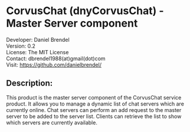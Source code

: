 # CorvusChat (dnyCorvusChat) - Master Server component

Developer: Daniel Brendel\
Version: 0.2\
License: The MIT License\
Contact: dbrendel1988(at)gmail(dot)com\
Visit: https://github.com/danielbrendel/

## Description:
This product is the master server component of the CorvusChat service product. It allows you
to manage a dynamic list of chat servers which are currently online. Chat servers can perform
an add request to the master server to be added to the server list. Clients can retrieve the
list to show which servers are currently available.